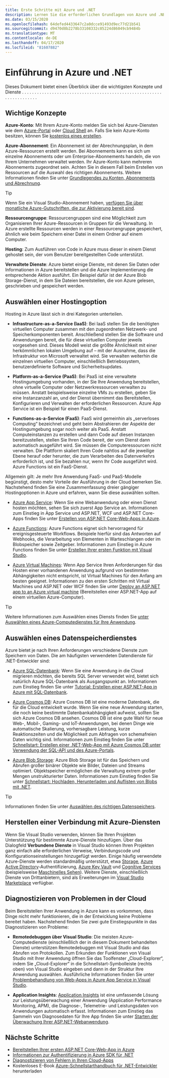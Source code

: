 ```yaml
---
title: Erste Schritte mit Azure und .NET
description: Lernen Sie die erforderlichen Grundlagen von Azure und .NET kennen.
ms.date: 03/15/2020
ms.openlocfilehash: 64defed4433647c2a0dcce91493d9ec77d21b541
ms.sourcegitcommit: d9470d8b2278b33108332c05224d86049cb9484b
ms.translationtype: MT
ms.contentlocale: de-DE
ms.lasthandoff: 04/17/2020
ms.locfileid: "81607882"
---
```

# <a name="introduction-to-azure-and-net"></a>Einführung in Azure und .NET

Dieses Dokument bietet einen Überblick über die wichtigsten Konzepte und Dienste . . . . . . . . . . . . . . . . . . . . . . . . . . . . . . . . . . . . . . . . . . . . . . . . . . . . . . . . . . . . . . . . . . . . .

## <a name="key-concepts"></a>Wichtige Konzepte

**Azure-Konto**: Mit Ihrem Azure-Konto melden Sie sich bei Azure-Diensten wie dem [Azure-Portal](https://portal.azure.com) oder [Cloud Shell](https://shell.azure.com) an. Falls Sie kein Azure-Konto besitzen, können Sie [kostenlos eines erstellen](https://azure.microsoft.com/free/dotnet/).

**Azure-Abonnement**: Ein Abonnement ist der Abrechnungsplan, in dem Azure-Ressourcen erstellt werden. Bei Abonnements kann es sich um einzelne Abonnements oder um Enterprise-Abonnements handeln, die von Ihrem Unternehmen verwaltet werden. Ihr Azure-Konto kann mehreren Abonnements zugeordnet sein. Achten Sie in diesem Fall beim Erstellen von Ressourcen auf die Auswahl des richtigen Abonnements. Weitere Informationen finden Sie unter [Grundlegendes zu Konten, Abonnements und Abrechnung](https://docs.microsoft.com/azure/guides/developer/azure-developer-guide#understanding-accounts-subscriptions-and-billing).

> [!TIP]
> Wenn Sie ein Visual Studio-Abonnement haben, [verfügen Sie über monatliche Azure-Gutschriften, die zur Aktivierung bereit sind](https://azure.microsoft.com/pricing/member-offers/credit-for-visual-studio-subscribers/).

**Ressourcengruppe**: Ressourcengruppen sind eine Möglichkeit zum Organisieren Ihrer Azure-Ressourcen in Gruppen für die Verwaltung. In Azure erstellte Ressourcen werden in einer Ressourcengruppe gespeichert, ähnlich wie beim Speichern einer Datei in einem Ordner auf einem Computer.

**Hosting**: Zum Ausführen von Code in Azure muss dieser in einem Dienst gehostet sein, der vom Benutzer bereitgestellten Code unterstützt.

**Verwaltete Dienste**: Azure bietet einige Dienste, mit denen Sie Daten oder Informationen in Azure bereitstellen und die Azure Implementierung die entsprechende Aktion ausführt. Ein Beispiel dafür ist der Azure Blob Storage-Dienst, in dem Sie Dateien bereitstellen, die von Azure gelesen, geschrieben und gespeichert werden.

## <a name="choosing-a-hosting-option"></a>Auswählen einer Hostingoption

Hosting in Azure lässt sich in drei Kategorien unterteilen.

* **Infrastructure-as-a-Service (IaaS)**: Bei IaaS stellen Sie die benötigten virtuellen Computer zusammen mit den zugeordneten Netzwerk- und Speicherkomponenten bereit. Anschließend stellen Sie die Software und Anwendungen bereit, die für diese virtuellen Computer jeweils vorgesehen sind. Dieses Modell weist die größte Ähnlichkeit mit einer herkömmlichen lokalen Umgebung auf – mit der Ausnahme, dass die Infrastruktur von Microsoft verwaltet wird. Sie verwalten weiterhin die einzelnen virtuellen Computer, einschließlich Betriebssystem, benutzerdefinierte Software und Sicherheitsupdates.

* **Platform-as-a-Service (PaaS)**: Bei PaaS ist eine verwaltete Hostingumgebung vorhanden, in der Sie Ihre Anwendung bereitstellen, ohne virtuelle Computer oder Netzwerkressourcen verwalten zu müssen. Anstatt beispielsweise einzelne VMs zu erstellen, geben Sie eine Instanzanzahl an, und der Dienst übernimmt das Bereitstellen, Konfigurieren und Verwalten der erforderlichen Ressourcen. Azure App Service ist ein Beispiel für einen PaaS-Dienst.
  
* **Functions-as-a-Service (FaaS)**: FaaS wird gemeinhin als „serverloses Computing“ bezeichnet und geht beim Abstrahieren der Aspekte der Hostingumgebung sogar noch weiter als PaaS. Anstatt Computeinstanzen zu erstellen und dann Code auf diesen Instanzen bereitzustellen, stellen Sie Ihren Code bereit, der vom Dienst dann automatisch ausgeführt wird. Sie müssen die Computeressourcen nicht verwalten. Die Plattform skaliert Ihren Code nahtlos auf die jeweilige Ebene herauf oder herunter, die zum Verarbeiten des Datenverkehrs erforderlich ist, und Sie bezahlen nur, wenn Ihr Code ausgeführt wird. Azure Functions ist ein FaaS-Dienst.

Allgemein gilt: Je mehr Ihre Anwendung FaaS- und PaaS-Modelle begünstigt, desto mehr Vorteile der Ausführung in der Cloud bemerken Sie. Nachstehend finden Sie eine Zusammenfassung dreier gängiger Hostingoptionen in Azure und erfahren, wann Sie diese auswählen sollten.

* [Azure App Service](https://docs.microsoft.com/azure/app-service/app-service-value-prop-what-is): Wenn Sie eine Webanwendung oder einen Dienst hosten möchten, sehen Sie sich zuerst App Service an. Informationen zum Einstieg in App Service und ASP.NET, WCF und ASP.NET Core-Apps finden Sie unter [Erstellen von ASP.NET Core-Web-Apps in Azure](https://docs.microsoft.com/azure/app-service/app-service-web-get-started-dotnet).

* [Azure Functions](https://docs.microsoft.com/azure/azure-functions/functions-overview): Azure Functions eignet sich hervorragend für ereignisgesteuerte Workflows. Beispiele hierfür sind das Antworten auf Webhooks, die Verarbeitung von Elementen in Warteschlangen oder im Blobspeicher sowie Zeitgeber. Informationen zum Einstieg in Azure Functions finden Sie unter [Erstellen Ihrer ersten Funktion mit Visual Studio](https://docs.microsoft.com/azure/azure-functions/functions-create-your-first-function-visual-studio).

* [Azure Virtual Machines](https://docs.microsoft.com/azure/virtual-machines/): Wenn App Service Ihren Anforderungen für das Hosten einer vorhandenen Anwendung aufgrund von bestimmten Abhängigkeiten nicht entspricht, ist Virtual Machines für den Anfang am besten geeignet. Informationen zu den ersten Schritten mit Virtual Machines und ASP.NET oder WCF finden Sie unter [Deploy an ASP.NET app to an Azure virtual machine](https://tutorials.visualstudio.com/aspnet-vm/intro) (Bereitstellen einer ASP.NET-App auf einem virtuellen Azure-Computer).

> [!TIP]
> Weitere Informationen zum Auswählen eines Diensts finden Sie [unter Auswählen eines Azure-Computedienstes für Ihre Anwendung](https://docs.microsoft.com/azure/architecture/guide/technology-choices/compute-decision-tree).

## <a name="choose-a-data-storage-service"></a>Auswählen eines Datenspeicherdienstes

Azure bietet je nach Ihren Anforderungen verschiedene Dienste zum Speichern von Daten. Die am häufigsten verwendeten Datendienste für .NET-Entwickler sind:

* [Azure SQL-Datenbank](https://docs.microsoft.com/azure/sql-database/): Wenn Sie eine Anwendung in die Cloud migrieren möchten, die bereits SQL Server verwendet wird, bietet sich natürlich Azure SQL-Datenbank als Ausgangspunkt an. Informationen zum Einstieg finden Sie unter [Tutorial: Erstellen einer ASP.NET-App in Azure mit SQL-Datenbank](https://docs.microsoft.com/azure/app-service/app-service-web-tutorial-dotnet-sqldatabase).

* [Azure Cosmos DB](https://docs.microsoft.com/azure/cosmos-db/): Azure Cosmos DB ist eine moderne Datenbank, die für die Cloud entwickelt wurde. Wenn Sie eine neue Anwendung starten, die noch keine bestimmte Datenbankabhängigkeit aufweist, sollten Sie sich Azure Cosmos DB ansehen. Cosmos DB ist eine gute Wahl für neue Web-, Mobil-, Gaming- und IoT-Anwendungen, bei denen Dinge wie automatische Skalierung, vorhersagbare Leistung, kurze Reaktionszeiten und die Möglichkeit zum Abfragen von schemafreien Daten wichtig sind. Informationen zum Einstieg finden Sie unter [Schnellstart: Erstellen einer .NET-Web-App mit Azure Cosmos DB unter Verwendung der SQL-API und des Azure-Portals](https://docs.microsoft.com/azure/cosmos-db/create-sql-api-dotnet).

* [Azure Blob Storage](https://docs.microsoft.com/azure/storage/): Azure Blob Storage ist für das Speichern und Abrufen großer binärer Objekte wie Bilder, Dateien und Streams optimiert. Objektspeicher ermöglichen die Verwaltung extrem großer Mengen unstrukturierter Daten. Informationen zum Einstieg finden Sie unter [Schnellstart: Hochladen, Herunterladen und Auflisten von Blobs mit .NET](https://docs.microsoft.com/azure/storage/blobs/storage-quickstart-blobs-dotnet).

> [!TIP]
> Informationen finden Sie unter [Auswählen des richtigen Datenspeichers](https://docs.microsoft.com/azure/architecture/guide/technology-choices/data-store-overview).

## <a name="connect-to-azure-services"></a>Herstellen einer Verbindung mit Azure-Diensten

Wenn Sie Visual Studio verwenden, können Sie Ihren Projekten Unterstützung für bestimmte Azure-Dienste hinzufügen. Über das Dialogfeld **Verbundene Dienste** in Visual Studio können Ihren Projekten ganz einfach alle erforderlichen Verweise, Verbindungscode und Konfigurationseinstellungen hinzugefügt werden. Einige häufig verwendete Azure-Dienste werden standardmäßig unterstützt, etwa [Storage](/azure/vs-azure-tools-connected-services-storage), [Azure Active Directory](/azure/active-directory/develop/vs-active-directory-add-connected-service)-Authentifizierung, [Azure Key Vault](/azure/key-vault/vs-key-vault-add-connected-service) und [Cognitive Services](/azure/cognitive-services/) (beispielsweise [Maschinelles Sehen](/azure/cognitive-services/computer-vision/vs-computer-vision-connected-service)). Weitere Dienste, einschließlich Dienste von Drittanbietern, sind als Erweiterungen im [Visual Studio Marketplace](https://marketplace.visualstudio.com/search?term=connected%20service&target=VS&category=Tools&vsVersion=&subCategory=All&sortBy=Relevance) verfügbar.

## <a name="diagnosing-problems-in-the-cloud"></a>Diagnostizieren von Problemen in der Cloud
Beim Bereitstellen Ihrer Anwendung in Azure kann es vorkommen, dass Dinge nicht mehr funktionieren, die in der Entwicklung keine Probleme bereitet haben. Nachstehend finden Sie zwei gute Einstiegspunkte in das Diagnostizieren von Probleme:

* **Remotedebuggen über Visual Studio**: Die meisten Azure-Computedienste (einschließlich der in diesem Dokument behandelten Dienste) unterstützen Remotedebuggen mit Visual Studio and das Abrufen von Protokollen. Zum Erkunden der Funktionen von Visual Studio mit Ihrer Anwendung öffnen Sie das Toolfenster „Cloud-Explorer“, indem Sie „Cloud-Explorer“ in die Schnellstart-Symbolleiste (rechts oben) von Visual Studio eingeben und dann in der Struktur Ihre Anwendung auswählen. Ausführliche Informationen finden Sie unter [Problembehandlung von Web-Apps in Azure App Service in Visual Studio](https://docs.microsoft.com/azure/app-service/web-sites-dotnet-troubleshoot-visual-studio#remotedebug).

* **Application Insights**: [Application Insights](https://docs.microsoft.com/azure/application-insights/) ist eine umfassende Lösung zur Leistungsüberwachung einer Anwendung (Application Performance Monitoring, APM), die Diagnose-, Telemetrie- und Leistungsdaten von Anwendungen automatisch erfasst. Informationen zum Einstieg das Sammeln von Diagnosedaten für Ihre App finden Sie unter [Starten der Überwachung Ihrer ASP.NET-Webanwendung](https://docs.microsoft.com/azure/application-insights/quick-monitor-portal).

## <a name="next-steps"></a>Nächste Schritte

* [Bereitstellen Ihrer ersten ASP.NET Core-Web-App in Azure](https://docs.microsoft.com/azure/app-service/app-service-web-get-started-dotnet)
* [Informationen zur Authentifizierung in Azure SDK für .NET](./sdk/authentication.md)
* [Diagnostizieren von Fehlern in Ihren Cloud-Apps](https://blogs.msdn.microsoft.com/webdev/2018/02/07/diagnosing-errors-on-your-cloud-apps)
* Kostenloses E-Book [Azure-Schnellstarthandbuch für .NET-Entwickler](https://www.microsoft.com/net/download/thank-you/azure-quick-start-ebook) herunterladen
